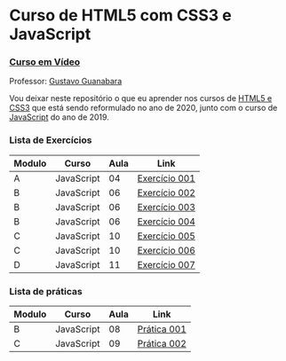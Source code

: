 # Curso de HTML5 com CSS3 e JavaScript
### [Curso em Vídeo](https://www.youtube.com/c/CursoemVideo)

Professor: [Gustavo Guanabara](https://www.instagram.com/cursoemvideo)

Vou deixar neste repositório o que eu aprender nos cursos de [HTML5 e CSS3](https://www.youtube.com/playlist?list=PLHz_AreHm4dkZ9-atkcmcBaMZdmLHft8n) que está sendo reformulado no ano de 2020, junto com o curso de 
[JavaScript](https://www.youtube.com/playlist?list=PLHz_AreHm4dlsK3Nr9GVvXCbpQyHQl1o1) do ano de 2019.

### Lista de Exercícios
| Modulo | Curso | Aula | Link |
|--------|-------|------|------|
|A|JavaScript|04|[Exercício 001](exercícios/ex001.html)|
|B|JavaScript|06|[Exercício 002](exercícios/ex002.html)|
|B|JavaScript|06|[Exercício 003](exercícios/ex003.html)|
|B|JavaScript|06|[Exercício 004](exercícios/ex004.html)|
|C|JavaScript|10|[Exercício 005](exercícios/ex005.html)|
|C|JavaScript|10|[Exercício 006](exercícios/ex006.html)|
|D|JavaScript|11|[Exercício 007](exercícios/ex007.js)|

### Lista de práticas
| Modulo | Curso | Aula | Link |
|--------|-------|------|------|
|B|JavaScript|08|[Prática 001](praticas/001.html)|
|C|JavaScript|09|[Prática 002](praticas/002.html)|
